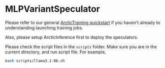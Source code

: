 # MLPVariantSpeculator

Please refer to our general [ArcticTraining quickstart](https://github.com/snowflakedb/ArcticTraining/tree/main?tab=readme-ov-file#quickstart) if you haven't already to understanding launching training jobs.

Also, please setup ArcticInference first to deploy the speculators.

Please check the script files in the `scripts` folder. Make sure you are in the current directory, and run script file. For example,

```bash
bash scripts/llama3.1-8b.sh
```